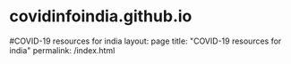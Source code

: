 # covidinfoindia.github.io
#COVID-19 resources for india
layout: page
title: "COVID-19 resources for india"
permalink: /index.html

